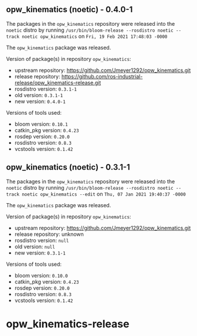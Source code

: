 ## opw_kinematics (noetic) - 0.4.0-1

The packages in the `opw_kinematics` repository were released into the `noetic` distro by running `/usr/bin/bloom-release --rosdistro noetic --track noetic opw_kinematics` on `Fri, 19 Feb 2021 17:48:03 -0000`

The `opw_kinematics` package was released.

Version of package(s) in repository `opw_kinematics`:

- upstream repository: https://github.com/Jmeyer1292/opw_kinematics.git
- release repository: https://github.com/ros-industrial-release/opw_kinematics-release.git
- rosdistro version: `0.3.1-1`
- old version: `0.3.1-1`
- new version: `0.4.0-1`

Versions of tools used:

- bloom version: `0.10.1`
- catkin_pkg version: `0.4.23`
- rosdep version: `0.20.0`
- rosdistro version: `0.8.3`
- vcstools version: `0.1.42`


## opw_kinematics (noetic) - 0.3.1-1

The packages in the `opw_kinematics` repository were released into the `noetic` distro by running `/usr/bin/bloom-release --rosdistro noetic --track noetic opw_kinematics --edit` on `Thu, 07 Jan 2021 19:40:37 -0000`

The `opw_kinematics` package was released.

Version of package(s) in repository `opw_kinematics`:

- upstream repository: https://github.com/Jmeyer1292/opw_kinematics.git
- release repository: unknown
- rosdistro version: `null`
- old version: `null`
- new version: `0.3.1-1`

Versions of tools used:

- bloom version: `0.10.0`
- catkin_pkg version: `0.4.23`
- rosdep version: `0.20.0`
- rosdistro version: `0.8.3`
- vcstools version: `0.1.42`


# opw_kinematics-release